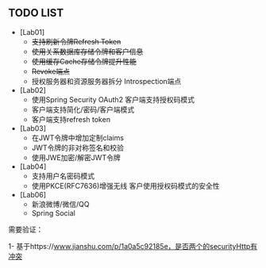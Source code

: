 ## TODO LIST

- [Lab01]
    - ~~支持刷新令牌Refresh Token~~
    - ~~使用关系数据库存储令牌和客户信息~~
    - ~~使用缓存Cache存储令牌提升性能~~
    - ~~Revoke端点~~
    - 授权服务器和资源服务器拆分 Introspection端点
- [Lab02]
    - 使用Spring Security OAuth2 客户端支持授权码模式
    - 客户端支持简化/密码/客户端模式
    - 客户端支持refresh token
- [Lab03]
    - 在JWT令牌中增加定制claims
    - JWT令牌的非对称签名和校验
    -  使用JWE加密/解密JWT令牌
- [Lab04]
    - 支持用户名密码模式
    - 使用PKCE(RFC7636)增强无线 客户使用授权码模式的安全性
- [Lab06]
    - 新浪微博/微信/QQ
    - Spring Social


需要验证：

1- 基于https://www.jianshu.com/p/1a0a5c92185e，是否两个的securityHttp有冲突
